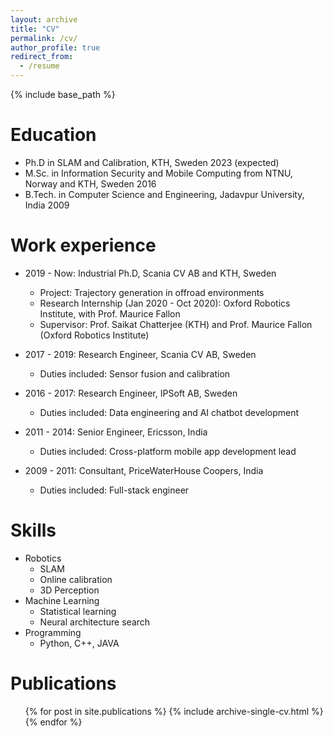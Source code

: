 ```yaml
---
layout: archive
title: "CV"
permalink: /cv/
author_profile: true
redirect_from:
  - /resume
---
```


{% include base_path %}

Education
======

* Ph.D in SLAM and Calibration, KTH, Sweden 2023 (expected)
* M.Sc. in Information Security and Mobile Computing from NTNU, Norway and KTH, Sweden 2016
* B.Tech. in Computer Science and Engineering, Jadavpur University, India 2009

Work experience
======
* 2019 - Now: Industrial Ph.D, Scania CV AB and KTH, Sweden 
  * Project: Trajectory generation in offroad environments
  * Research Internship (Jan 2020 - Oct 2020): Oxford Robotics Institute, with Prof. Maurice Fallon
  * Supervisor: Prof. Saikat Chatterjee (KTH) and Prof. Maurice Fallon (Oxford Robotics Institute)

* 2017 - 2019: Research Engineer, Scania CV AB, Sweden
  * Duties included: Sensor fusion and calibration

* 2016 - 2017: Research Engineer, IPSoft AB, Sweden
  * Duties included: Data engineering and AI chatbot development

* 2011 - 2014: Senior Engineer, Ericsson, India
  * Duties included: Cross-platform mobile app development lead

* 2009 - 2011: Consultant, PriceWaterHouse Coopers, India
  * Duties included: Full-stack engineer

Skills
======
* Robotics
  * SLAM
  * Online calibration
  * 3D Perception
* Machine Learning
  * Statistical learning
  * Neural architecture search
* Programming
  * Python, C++, JAVA

Publications
======
  <ul>{% for post in site.publications %}
    {% include archive-single-cv.html %}
  {% endfor %}</ul>

<!--  
Talks
======
  <ul>{% for post in site.talks %}
    {% include archive-single-talk-cv.html %}
  {% endfor %}</ul>

Teaching
======
  <ul>{% for post in site.teaching %}
    {% include archive-single-cv.html %}
  {% endfor %}</ul>


Service and leadership
======
* Currently signed in to 43 different slack teams
-->